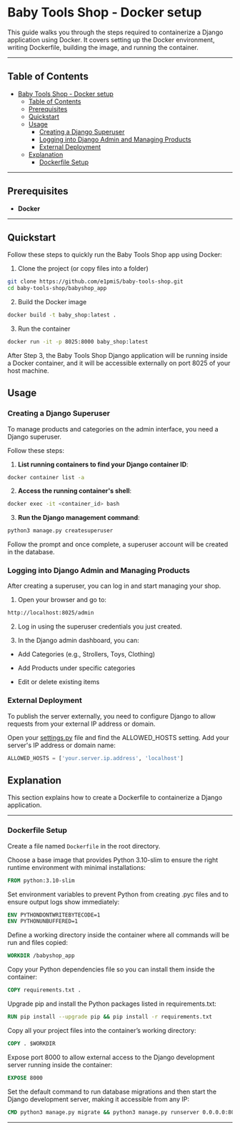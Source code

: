 # Baby Tools Shop - Docker setup

This guide walks you through the steps required to containerize a Django application using Docker. It covers setting up the Docker environment, writing Dockerfile, building the image, and running the container.

---

## Table of Contents

- [Baby Tools Shop - Docker setup](#baby-tools-shop---docker-setup)
  - [Table of Contents](#table-of-contents)
  - [Prerequisites](#prerequisites)
  - [Quickstart](#quickstart)
  - [Usage](#usage)
    - [Creating a Django Superuser](#creating-a-django-superuser)
    - [Logging into Django Admin and Managing Products](#logging-into-django-admin-and-managing-products)
    - [External Deployment](#external-deployment)
  - [Explanation](#explanation)
    - [Dockerfile Setup](#dockerfile-setup)

---

## Prerequisites

- **Docker**  

---

## Quickstart 

Follow these steps to quickly run the Baby Tools Shop app using Docker:

1. Clone the project (or copy files into a folder)
```bash
git clone https://github.com/e1pmiS/baby-tools-shop.git
cd baby-tools-shop/babyshop_app
```

2. Build the Docker image

```bash
docker build -t baby_shop:latest .
```

3. Run the container
   
```bash
docker run -it -p 8025:8000 baby_shop:latest
```

After Step 3, the Baby Tools Shop Django application will be running inside a Docker container, and it will be accessible externally on port 8025 of your host machine.

## Usage

### Creating a Django Superuser

To manage products and categories on the admin interface, you need a Django superuser.

Follow these steps:

1. **List running containers to find your Django container ID**:

```bash
docker container list -a
```

2. **Access the running container's shell**:

```bash
docker exec -it <container_id> bash
```
3. **Run the Django management command**:

```bash
python3 manage.py createsuperuser
```
Follow the prompt and once complete, a superuser account will be created in the database.

### Logging into Django Admin and Managing Products

After creating a superuser, you can log in and start managing your shop.

1. Open your browser and go to:

```bash
http://localhost:8025/admin
```

2. Log in using the superuser credentials you just created.

3. In the Django admin dashboard, you can:

* Add Categories (e.g., Strollers, Toys, Clothing)

* Add Products under specific categories

* Edit or delete existing items

### External Deployment

To publish the server externally, you need to configure Django to allow requests from your external IP address or domain.

Open your [settings.py](settings.py) file and find the ALLOWED_HOSTS setting. Add your server's IP address or domain name:

```python
ALLOWED_HOSTS = ['your.server.ip.address', 'localhost']
```

## Explanation

This section explains how to create a Dockerfile to containerize a Django application.

---

### Dockerfile Setup

Create a file named `Dockerfile` in the root directory.

Choose a base image that provides Python 3.10-slim to ensure the right runtime environment with minimal installations:

```Dockerfile
FROM python:3.10-slim
```

Set environment variables to prevent Python from creating .pyc files and to ensure output logs show immediately:

```Dockerfile
ENV PYTHONDONTWRITEBYTECODE=1
ENV PYTHONUNBUFFERED=1
```

Define a working directory inside the container where all commands will be run and files copied:

```Dockerfile
WORKDIR /babyshop_app
```

Copy your Python dependencies file so you can install them inside the container:

```Dockerfile
COPY requirements.txt .
```

Upgrade pip and install the Python packages listed in requirements.txt:

```Dockerfile
RUN pip install --upgrade pip && pip install -r requirements.txt
```

Copy all your project files into the container’s working directory:

```Dockerfile
COPY . $WORKDIR
```

Expose port 8000 to allow external access to the Django development server running inside the container:

```Dockerfile
EXPOSE 8000
```

Set the default command to run database migrations and then start the Django development server, making it accessible from any IP:

```Dockerfile
CMD python3 manage.py migrate && python3 manage.py runserver 0.0.0.0:8000
```
---
